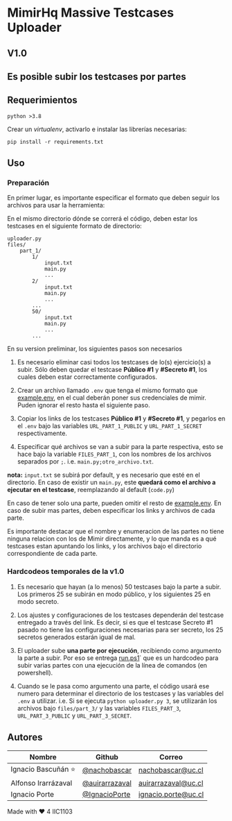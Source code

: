 # MimirHq Massive Testcases Uploader

## V1.0
## Es posible subir los testcases por partes

## Requerimientos

`python >3.8`

Crear un *virtualenv*, activarlo e instalar las librerías necesarias:

`pip install -r requirements.txt`

## Uso

### Preparación

En primer lugar, es importante especificar el formato que deben seguir los archivos para usar la herramienta:

En el mismo directorio dónde se correrá el código, deben estar los testcases en el siguiente formato de directorio:

```
uploader.py
files/
    part_1/
        1/
            input.txt
            main.py
            ...
        2/
            input.txt
            main.py
            ...
        ...
        50/
            input.txt
            main.py
            ...
        ...
```

En su version preliminar, los siguientes pasos son necesarios

1. Es necesario eliminar casi todos los testcases de lo(s) ejercicio(s) a subir. Sólo deben quedar el testcase **Público #1** y **#Secreto #1**, los cuales deben estar correctamente configurados.

2. Crear un archivo llamado `.env` que tenga el mismo formato que [example.env](./example.env), en el cual deberán poner sus credenciales de mimir. Puden ignorar el resto hasta el siguiente paso.

3. Copiar los links de los testcases **Público #1** y **#Secreto #1**, y pegarlos en el `.env` bajo las variables `URL_PART_1_PUBLIC` y `URL_PART_1_SECRET` respectivamente. 

4. Especificar qué archivos se van a subir para la parte respectiva, esto se hace bajo la variable `FILES_PART_1`, con los nombres de los archivos separados por `;`. i.e. `main.py;otro_archivo.txt`. 

**nota:** `input.txt` se subirá por default, y es necesario que esté en el directorio. En caso de existir un `main.py`, este **quedará como el archivo a ejecutar en el testcase**, reemplazando al default (`code.py`)

En caso de tener solo una parte, pueden omitir el resto de [example.env](./example.env). En caso de subir mas partes, deben especificar los links y archivos de cada parte.

Es importante destacar que el nombre y enumeracion de las partes no tiene ninguna relacion con los de Mimir directamente, y lo que manda es a qué testcases estan apuntando los links, y los archivos bajo el directorio correspondiente de cada parte.

### Hardcodeos temporales de la v1.0

1. Es necesario que hayan (a lo menos) 50 testcases bajo la parte a subir. Los primeros 25 se subirán en modo público, y los siguientes 25 en modo secreto.

2. Los ajustes y configuraciones de los testcases dependerán del testcase entregado a través del link. Es decir, si es que el testcase Secreto #1 pasado no tiene las configuraciones necesarias para ser secreto, los 25 secretos generados estarán igual de mal.

3. El uploader sube **una parte por ejecución**, recibiendo como argumento la parte a subir. Por eso se entrega [run.ps1](`./run.ps1`)` que es un hardcodeo para subir varias partes con una ejecución de la línea de comandos (en powershell).

4. Cuando se le pasa como argumento una parte, el código usará ese numero para determinar el directorio de los testcases y las variables del `.env` a utilizar. i.e. Si se ejecuta `python uploader.py 3`, se utilizarán los archivos bajo `files/part_3/` y las variables `FILES_PART_3`, `URL_PART_3_PUBLIC` y `URL_PART_3_SECRET`.

## Autores

| Nombre | Github | Correo |
| --- | --- | --- |
| Ignacio Bascuñán ⭐| [@nachobascar](https://github.com/nachobascar)  | nachobascar@uc.cl |
| Alfonso Irarrázaval | [@auirarrazaval](https://github.com/auirarrazaval) | auirarrazaval@uc.cl |
| Ignacio Porte | [@IgnacioPorte](https://github.com/IgnacioPorte) | ignacio.porte@uc.cl | 

Made with ❤️ 4 IIC1103
